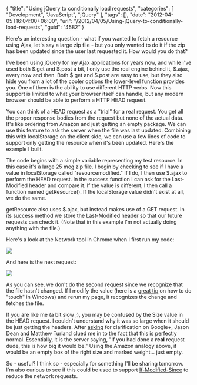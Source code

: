 {
	"title": "Using jQuery to conditionally load requests",
	"categories": [
		"Development",
		"JavaScript",
		"jQuery"
	],
	"tags": [],
	"date": "2012-04-05T16:04:00+06:00",
	"url": "/2012/04/05/Using-jQuery-to-conditionally-load-requests",
	"guid": "4582"
}

Here's an interesting question - what if you wanted to fetch a resource using Ajax, let's say a large zip file - but you only wanted to do it if the zip has been updated since the user last requested it. How would you do that?
<!--more-->
<p>

I've been using jQuery for my Ajax applications for years now, and while I've used both $.get and $.post a bit, I only use the real engine behind it, $.ajax, every now and then. Both $.get and $.post are easy to use, but they also hide you from a lot of the cooler options the lower-level function provides you. One of them is the ability to use different HTTP verbs. Now this support is limited to what your browser itself can handle, but any modern browser should be able to perform a HTTP HEAD request.

<p>

You can think of a HEAD request as a "trial" for a real request. You get all the proper response bodies from the request but none of the actual data. It's like ordering from Amazon and just getting an empty package. We can use this feature to ask the server when the file was last updated. Combining this with localStorage on the client side, we can use a few lines of code to support only getting the resource when it's been updated. Here's the example I built.

<p>

<script src="https://gist.github.com/2313466.js"></script>

<p>

The code begins with a simple variable representing my test resource. In this case it's a large 25 meg zip file. I begin by checking to see if I have a value in localStorage called "resourcemodified." If I do, I then use $.ajax to perform the HEAD request. In the success function I can ask for the Last-Modified header and compare it. If the value is different, I then call a function named getResource(). If the localStorage value didn't exist at all, we do the same.

<p>

getResource also uses $.ajax, but instead makes use of a GET request. In its success method we store the Last-Modified header so that our future requests can check it. (Note that in this example I'm not actually doing anything with the file.)

<p>

Here's a look at the Network tool in Chrome when I first run my code:

<p>

<img src="http://www.raymondcamden.com/images/ScreenClip67.png" />

<p>

And here is the next request:

<p>

<img src="http://www.raymondcamden.com/images/ScreenClip68.png" />

<p>

As you can see, we don't do the second request since we recognize that the file hasn't changed. If I modify the value (here is a <a href="http://stackoverflow.com/questions/51435/windows-version-of-the-unix-touch-command">great tip</a> on how to do "touch" in Windows) and rerun my page, it recognizes the change and fetches the file.

<p>

If you are like me (a bit slow ;), you may be confused by the Size value in the HEAD request. I couldn't understand why it was so large when it should be just getting the headers. After <a href="https://plus.google.com/115106614688778962135/posts/UKRamt7saKU">asking</a> for clarification on Google+, Jason Dean and Matthew Turland clued me in to the fact that this is perfectly normal. Essentially, it is the server saying, "If you had done a <b>real</b> request dude, this is how big it would be." Using the Amazon analogy above, it would be an empty box of the right size and marked weight... just empty. 

<p>

So - useful? I think so - especially for something I'll be sharing tomorrow. I'm also curious to see if this could be used to support <a href="http://www.petefreitag.com/item/236.cfm">If-Modified-Since</a> to reduce the network requests.